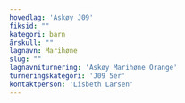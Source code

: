 ```yaml
---
hovedlag: 'Askøy J09'
fiksid: ""
kategori: barn
årskull: ""
lagnavn: Marihøne
slug: ""
lagnavniturnering: 'Askøy Marihøne Orange'
turneringskategori: 'J09 5er'
kontaktperson: 'Lisbeth Larsen'
---
```

